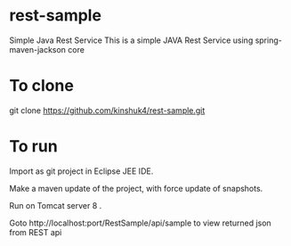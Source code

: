 # rest-sample
Simple Java Rest Service
This is a simple JAVA Rest Service using spring-maven-jackson core

# To clone

git clone https://github.com/kinshuk4/rest-sample.git

# To run

Import as git project in Eclipse JEE IDE.

Make a maven update of the project, with force update of snapshots.

Run on Tomcat server 8 .

Goto http://localhost:port/RestSample/api/sample to view returned json from REST api



